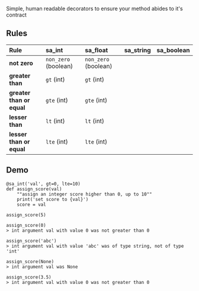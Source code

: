 Simple, human readable decorators to ensure your method abides to it's contract

## Rules
| Rule                      | sa_int               | sa_float             | sa_string | sa_boolean |
|:--------------------------|:---------------------|:---------------------|:----------|:-----------|
| **not zero**              | `non_zero` (boolean) | `non_zero` (boolean) |           |            |
| **greater than**          | `gt` (int)           | `gt` (int)           |           |            |
| **greater than or equal** | `gte` (int)          | `gte` (int)          |           |            |
| **lesser than**           | `lt` (int)           | `lt` (int)           |           |            |
| **lesser than or equal**  | `lte` (int)          | `lte` (int)          |           |            |

## Demo
```
@sa_int('val', gt=0, lte=10)
def assign_score(val)
    ""assign an integer score higher than 0, up to 10""
    print('set score to {val}')
    score = val

assign_score(5)

assign_score(0)
> int argument val with value 0 was not greater than 0

assign_score('abc')
> int argument val with value 'abc' was of type string, not of type 'int'

assign_score(None)
> int argument val was None

assign_score(3.5)
> int argument val with value 0 was not greater than 0
```